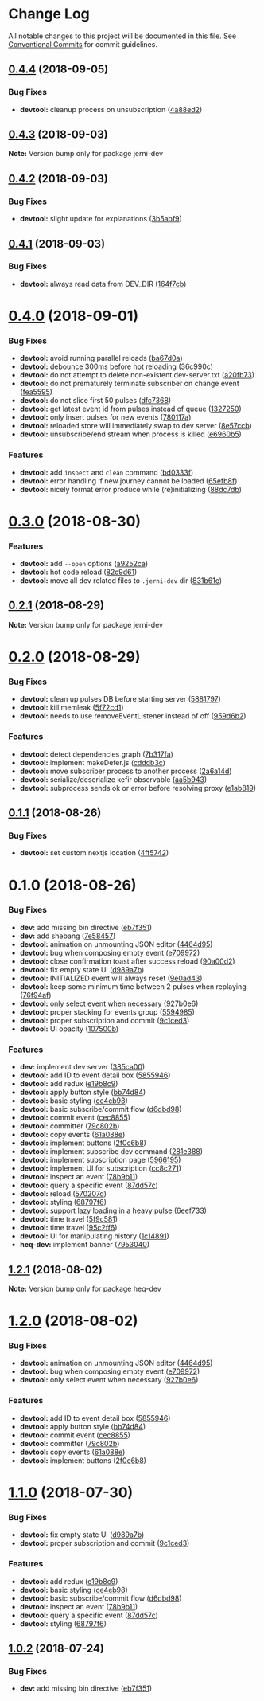 # Change Log

All notable changes to this project will be documented in this file.
See [Conventional Commits](https://conventionalcommits.org) for commit guidelines.

<a name="0.4.4"></a>
## [0.4.4](https://github.com/tungv/jerni/compare/jerni-dev@0.4.3...jerni-dev@0.4.4) (2018-09-05)


### Bug Fixes

* **devtool:** cleanup process on unsubscription ([4a88ed2](https://github.com/tungv/jerni/commit/4a88ed2))




<a name="0.4.3"></a>
## [0.4.3](https://github.com/tungv/jerni/compare/jerni-dev@0.4.2...jerni-dev@0.4.3) (2018-09-03)




**Note:** Version bump only for package jerni-dev

<a name="0.4.2"></a>
## [0.4.2](https://github.com/tungv/jerni/compare/jerni-dev@0.4.1...jerni-dev@0.4.2) (2018-09-03)


### Bug Fixes

* **devtool:** slight update for explanations ([3b5abf9](https://github.com/tungv/jerni/commit/3b5abf9))




<a name="0.4.1"></a>
## [0.4.1](https://github.com/tungv/jerni/compare/jerni-dev@0.4.0...jerni-dev@0.4.1) (2018-09-03)


### Bug Fixes

* **devtool:** always read data from DEV_DIR ([164f7cb](https://github.com/tungv/jerni/commit/164f7cb))




<a name="0.4.0"></a>
# [0.4.0](https://github.com/tungv/jerni/compare/jerni-dev@0.3.0...jerni-dev@0.4.0) (2018-09-01)


### Bug Fixes

* **devtool:** avoid running parallel reloads ([ba67d0a](https://github.com/tungv/jerni/commit/ba67d0a))
* **devtool:** debounce 300ms before hot reloading ([36c990c](https://github.com/tungv/jerni/commit/36c990c))
* **devtool:** do not attempt to delete non-existent dev-server.txt ([a20fb73](https://github.com/tungv/jerni/commit/a20fb73))
* **devtool:** do not prematurely terminate subscriber on change event ([fea5595](https://github.com/tungv/jerni/commit/fea5595))
* **devtool:** do not slice first 50 pulses ([dfc7368](https://github.com/tungv/jerni/commit/dfc7368))
* **devtool:** get latest event id from pulses instead of queue ([1327250](https://github.com/tungv/jerni/commit/1327250))
* **devtool:** only insert pulses for new events ([780117a](https://github.com/tungv/jerni/commit/780117a))
* **devtool:** reloaded store will immediately swap to dev server ([8e57ccb](https://github.com/tungv/jerni/commit/8e57ccb))
* **devtool:** unsubscribe/end stream when process is killed ([e6960b5](https://github.com/tungv/jerni/commit/e6960b5))


### Features

* **devtool:** add `inspect` and `clean` command ([bd0333f](https://github.com/tungv/jerni/commit/bd0333f))
* **devtool:** error handling if new journey cannot be loaded ([65efb8f](https://github.com/tungv/jerni/commit/65efb8f))
* **devtool:** nicely format error produce while (re)initializing ([88dc7db](https://github.com/tungv/jerni/commit/88dc7db))




<a name="0.3.0"></a>
# [0.3.0](https://github.com/tungv/jerni/compare/jerni-dev@0.2.1...jerni-dev@0.3.0) (2018-08-30)


### Features

* **devtool:** add `--open` options ([a9252ca](https://github.com/tungv/jerni/commit/a9252ca))
* **devtool:** hot code reload ([82c9d61](https://github.com/tungv/jerni/commit/82c9d61))
* **devtool:** move all dev related files to `.jerni-dev` dir ([831b61e](https://github.com/tungv/jerni/commit/831b61e))




<a name="0.2.1"></a>
## [0.2.1](https://github.com/tungv/jerni/compare/jerni-dev@0.2.0...jerni-dev@0.2.1) (2018-08-29)




**Note:** Version bump only for package jerni-dev

<a name="0.2.0"></a>
# [0.2.0](https://github.com/tungv/heq/compare/jerni-dev@0.1.1...jerni-dev@0.2.0) (2018-08-29)


### Bug Fixes

* **devtool:** clean up pulses DB before starting server ([5881797](https://github.com/tungv/heq/commit/5881797))
* **devtool:** kill memleak ([5f72cd1](https://github.com/tungv/heq/commit/5f72cd1))
* **devtool:** needs to use removeEventListener instead of off ([959d6b2](https://github.com/tungv/heq/commit/959d6b2))


### Features

* **devtool:** detect dependencies graph ([7b317fa](https://github.com/tungv/heq/commit/7b317fa))
* **devtool:** implement makeDefer.js ([cdddb3c](https://github.com/tungv/heq/commit/cdddb3c))
* **devtool:** move subscriber process to another process ([2a6a14d](https://github.com/tungv/heq/commit/2a6a14d))
* **devtool:** serialize/deserialize kefir observable ([aa5b943](https://github.com/tungv/heq/commit/aa5b943))
* **devtool:** subprocess sends ok or error before resolving proxy ([e1ab819](https://github.com/tungv/heq/commit/e1ab819))




<a name="0.1.1"></a>
## [0.1.1](https://github.com/tungv/heq/compare/jerni-dev@0.1.0...jerni-dev@0.1.1) (2018-08-26)


### Bug Fixes

* **devtool:** set custom nextjs location ([4ff5742](https://github.com/tungv/heq/commit/4ff5742))




<a name="0.1.0"></a>
# 0.1.0 (2018-08-26)


### Bug Fixes

* **dev:** add missing bin directive ([eb7f351](https://github.com/tungv/heq/commit/eb7f351))
* **dev:** add shebang ([7e58457](https://github.com/tungv/heq/commit/7e58457))
* **devtool:** animation on unmounting JSON editor ([4464d95](https://github.com/tungv/heq/commit/4464d95))
* **devtool:** bug when composing empty event ([e709972](https://github.com/tungv/heq/commit/e709972))
* **devtool:** close confirmation toast after success reload ([90a00d2](https://github.com/tungv/heq/commit/90a00d2))
* **devtool:** fix empty state UI ([d989a7b](https://github.com/tungv/heq/commit/d989a7b))
* **devtool:** INITIALIZED event will always reset ([9e0ad43](https://github.com/tungv/heq/commit/9e0ad43))
* **devtool:** keep some minimum time between 2 pulses when replaying ([76f94af](https://github.com/tungv/heq/commit/76f94af))
* **devtool:** only select event when necessary ([927b0e6](https://github.com/tungv/heq/commit/927b0e6))
* **devtool:** proper stacking for events group ([5594985](https://github.com/tungv/heq/commit/5594985))
* **devtool:** proper subscription and commit ([9c1ced3](https://github.com/tungv/heq/commit/9c1ced3))
* **devtool:** UI opacity ([107500b](https://github.com/tungv/heq/commit/107500b))


### Features

* **dev:** implement dev server ([385ca00](https://github.com/tungv/heq/commit/385ca00))
* **devtool:** add ID to event detail box ([5855946](https://github.com/tungv/heq/commit/5855946))
* **devtool:** add redux ([e19b8c9](https://github.com/tungv/heq/commit/e19b8c9))
* **devtool:** apply button style ([bb74d84](https://github.com/tungv/heq/commit/bb74d84))
* **devtool:** basic styling ([ce4eb98](https://github.com/tungv/heq/commit/ce4eb98))
* **devtool:** basic subscribe/commit flow ([d6dbd98](https://github.com/tungv/heq/commit/d6dbd98))
* **devtool:** commit event ([cec8855](https://github.com/tungv/heq/commit/cec8855))
* **devtool:** committer ([79c802b](https://github.com/tungv/heq/commit/79c802b))
* **devtool:** copy events ([61a088e](https://github.com/tungv/heq/commit/61a088e))
* **devtool:** implement buttons ([2f0c6b8](https://github.com/tungv/heq/commit/2f0c6b8))
* **devtool:** implement subscribe dev command ([281e388](https://github.com/tungv/heq/commit/281e388))
* **devtool:** implement subscription page ([5966195](https://github.com/tungv/heq/commit/5966195))
* **devtool:** implement UI for subscription ([cc8c271](https://github.com/tungv/heq/commit/cc8c271))
* **devtool:** inspect an event ([78b9b11](https://github.com/tungv/heq/commit/78b9b11))
* **devtool:** query a specific event ([87dd57c](https://github.com/tungv/heq/commit/87dd57c))
* **devtool:** reload ([570207d](https://github.com/tungv/heq/commit/570207d))
* **devtool:** styling ([68797f6](https://github.com/tungv/heq/commit/68797f6))
* **devtool:** support lazy loading in a heavy pulse ([6eef733](https://github.com/tungv/heq/commit/6eef733))
* **devtool:** time travel ([5f9c581](https://github.com/tungv/heq/commit/5f9c581))
* **devtool:** time travel ([95c2ff6](https://github.com/tungv/heq/commit/95c2ff6))
* **devtool:** UI for manipulating history ([1c14891](https://github.com/tungv/heq/commit/1c14891))
* **heq-dev:** implement banner ([7953040](https://github.com/tungv/heq/commit/7953040))




<a name="1.2.1"></a>
## [1.2.1](https://github.com/tungv/heq/compare/heq-dev@1.2.0...heq-dev@1.2.1) (2018-08-02)




**Note:** Version bump only for package heq-dev

<a name="1.2.0"></a>
# [1.2.0](https://github.com/tungv/heq/compare/heq-dev@1.1.0...heq-dev@1.2.0) (2018-08-02)


### Bug Fixes

* **devtool:** animation on unmounting JSON editor ([4464d95](https://github.com/tungv/heq/commit/4464d95))
* **devtool:** bug when composing empty event ([e709972](https://github.com/tungv/heq/commit/e709972))
* **devtool:** only select event when necessary ([927b0e6](https://github.com/tungv/heq/commit/927b0e6))


### Features

* **devtool:** add ID to event detail box ([5855946](https://github.com/tungv/heq/commit/5855946))
* **devtool:** apply button style ([bb74d84](https://github.com/tungv/heq/commit/bb74d84))
* **devtool:** commit event ([cec8855](https://github.com/tungv/heq/commit/cec8855))
* **devtool:** committer ([79c802b](https://github.com/tungv/heq/commit/79c802b))
* **devtool:** copy events ([61a088e](https://github.com/tungv/heq/commit/61a088e))
* **devtool:** implement buttons ([2f0c6b8](https://github.com/tungv/heq/commit/2f0c6b8))




<a name="1.1.0"></a>
# [1.1.0](https://github.com/tungv/heq/compare/heq-dev@1.0.2...heq-dev@1.1.0) (2018-07-30)


### Bug Fixes

* **devtool:** fix empty state UI ([d989a7b](https://github.com/tungv/heq/commit/d989a7b))
* **devtool:** proper subscription and commit ([9c1ced3](https://github.com/tungv/heq/commit/9c1ced3))


### Features

* **devtool:** add redux ([e19b8c9](https://github.com/tungv/heq/commit/e19b8c9))
* **devtool:** basic styling ([ce4eb98](https://github.com/tungv/heq/commit/ce4eb98))
* **devtool:** basic subscribe/commit flow ([d6dbd98](https://github.com/tungv/heq/commit/d6dbd98))
* **devtool:** inspect an event ([78b9b11](https://github.com/tungv/heq/commit/78b9b11))
* **devtool:** query a specific event ([87dd57c](https://github.com/tungv/heq/commit/87dd57c))
* **devtool:** styling ([68797f6](https://github.com/tungv/heq/commit/68797f6))




<a name="1.0.2"></a>
## [1.0.2](https://github.com/tungv/heq/compare/heq-dev@1.0.1...heq-dev@1.0.2) (2018-07-24)


### Bug Fixes

* **dev:** add missing bin directive ([eb7f351](https://github.com/tungv/heq/commit/eb7f351))
